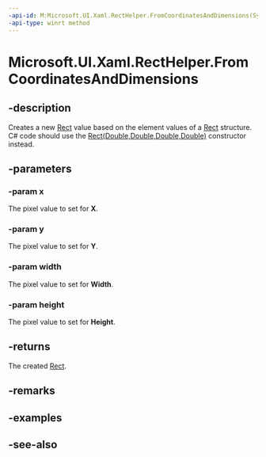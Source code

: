 ```yaml
---
-api-id: M:Microsoft.UI.Xaml.RectHelper.FromCoordinatesAndDimensions(System.Single,System.Single,System.Single,System.Single)
-api-type: winrt method
---
```


<!-- Method syntax
public Windows.Foundation.Rect FromCoordinatesAndDimensions(System.Single x, System.Single y, System.Single width, System.Single height)
-->

# Microsoft.UI.Xaml.RectHelper.FromCoordinatesAndDimensions

## -description

Creates a new [Rect](/uwp/api/windows.foundation.rect) value based on the element values of a [Rect](/uwp/api/windows.foundation.rect) structure. C# code should use the [Rect(Double,Double,Double,Double)](/dotnet/api/windows.foundation.rect.-ctor#Windows_Foundation_Rect__ctor_System_Double_System_Double_System_Double_System_Double_) constructor instead.

## -parameters

### -param x

The pixel value to set for **X**.

### -param y

The pixel value to set for **Y**.

### -param width

The pixel value to set for **Width**.

### -param height

The pixel value to set for **Height**.

## -returns

The created [Rect](/uwp/api/windows.foundation.rect).

## -remarks

## -examples

## -see-also
